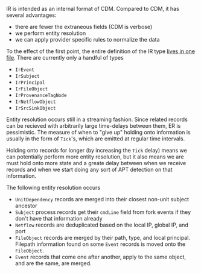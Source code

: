 IR is intended as an internal format of CDM. Compared to CDM, it has several advantages: 

  * there are fewer the extraneous fields (CDM is verbose)
  * we perform entity resolution
  * we can apply provider specific rules to normalize the data

To the effect of the first point, the entire definition of the IR type [lives in one file][0]. There
are currently only a handful of types 

  * `IrEvent`
  * `IrSubject`
  * `IrPrincipal`
  * `IrFileObject`
  * `IrProvenanceTagNode`
  * `IrNetflowObject`
  * `IrSrcSinkObject`

Entity resolution occurs still in a streaming fashion. Since related records can be recieved with
arbitrarily large time-delays between them, ER is pessimistic. The measure of when to "give up"
holding onto information is usually in the form of `Tick`'s, which are emitted at regular time
intervals.

Holding onto records for longer (by increasing the `Tick` delay) means we can potentially perform
more entity resolution, but it also means we are must hold onto more state and a greate delay
between when we receive records and when we start doing any sort of APT detection on that
information.

The following entity resolution occurs

  * `UnitDependency` records are merged into their closest non-unit subject ancestor
  * `Subject` process records get their `cmdLine` field from fork events if they don't have that
    information already
  * `Netflow` records are deduplicated based on the local IP, global IP, and port
  * `FileObject` records are merged by their path, type, and local principal. Filepath information
    found on some `Event` records is moved onto the `FileObject`.
  * `Event` records that come one after another, apply to the same object, and are the same, are
    merged.

  [0]: package.scala
